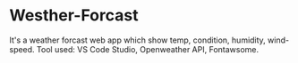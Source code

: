# Westher-Forcast
It's a weather forcast web app which show temp, condition, humidity, wind-speed.
Tool used:
VS Code Studio, Openweather API, Fontawsome.
